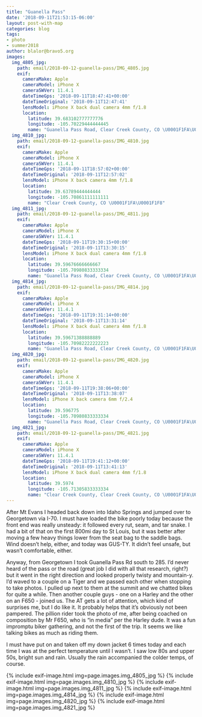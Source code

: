```yaml
---
title: "Guanella Pass"
date: '2018-09-11T21:53:15-06:00'
layout: post-with-map
categories: blog
tags:
- photo
- summer2018
author: blalor@bravo5.org
images:
  img_4805_jpg:
    path: email/2018-09-12-guanella-pass/IMG_4805.jpg
    exif:
      cameraMake: Apple
      cameraModel: iPhone X
      cameraSWVer: 11.4.1
      dateTimeGps: '2018-09-11T18:47:41+00:00'
      dateTimeOriginal: '2018-09-11T12:47:41'
      lensModel: iPhone X back dual camera 4mm f/1.8
      location:
        latitude: 39.683102777777776
        longitude: -105.70229444444445
        name: "Guanella Pass Road, Clear Creek County, CO \U0001F1FA\U0001F1F8"
  img_4810_jpg:
    path: email/2018-09-12-guanella-pass/IMG_4810.jpg
    exif:
      cameraMake: Apple
      cameraModel: iPhone X
      cameraSWVer: 11.4.1
      dateTimeGps: '2018-09-11T18:57:02+00:00'
      dateTimeOriginal: '2018-09-11T12:57:02'
      lensModel: iPhone X back camera 4mm f/1.8
      location:
        latitude: 39.63789444444444
        longitude: -105.70861111111111
        name: "Clear Creek County, CO \U0001F1FA\U0001F1F8"
  img_4811_jpg:
    path: email/2018-09-12-guanella-pass/IMG_4811.jpg
    exif:
      cameraMake: Apple
      cameraModel: iPhone X
      cameraSWVer: 11.4.1
      dateTimeGps: '2018-09-11T19:30:15+00:00'
      dateTimeOriginal: '2018-09-11T13:30:15'
      lensModel: iPhone X back dual camera 4mm f/1.8
      location:
        latitude: 39.59676666666667
        longitude: -105.70980833333334
        name: "Guanella Pass Road, Clear Creek County, CO \U0001F1FA\U0001F1F8"
  img_4814_jpg:
    path: email/2018-09-12-guanella-pass/IMG_4814.jpg
    exif:
      cameraMake: Apple
      cameraModel: iPhone X
      cameraSWVer: 11.4.1
      dateTimeGps: '2018-09-11T19:31:14+00:00'
      dateTimeOriginal: '2018-09-11T13:31:14'
      lensModel: iPhone X back dual camera 4mm f/1.8
      location:
        latitude: 39.59671388888889
        longitude: -105.70982222222223
        name: "Guanella Pass Road, Clear Creek County, CO \U0001F1FA\U0001F1F8"
  img_4820_jpg:
    path: email/2018-09-12-guanella-pass/IMG_4820.jpg
    exif:
      cameraMake: Apple
      cameraModel: iPhone X
      cameraSWVer: 11.4.1
      dateTimeGps: '2018-09-11T19:38:06+00:00'
      dateTimeOriginal: '2018-09-11T13:38:07'
      lensModel: iPhone X back camera 6mm f/2.4
      location:
        latitude: 39.596775
        longitude: -105.70980833333334
        name: "Guanella Pass Road, Clear Creek County, CO \U0001F1FA\U0001F1F8"
  img_4821_jpg:
    path: email/2018-09-12-guanella-pass/IMG_4821.jpg
    exif:
      cameraMake: Apple
      cameraModel: iPhone X
      cameraSWVer: 11.4.1
      dateTimeGps: '2018-09-11T19:41:12+00:00'
      dateTimeOriginal: '2018-09-11T13:41:13'
      lensModel: iPhone X back dual camera 4mm f/1.8
      location:
        latitude: 39.5974
        longitude: -105.71305833333334
        name: "Clear Creek County, Clear Creek County, CO \U0001F1FA\U0001F1F8"
---
```


After Mt Evans I headed back down into Idaho Springs and jumped over to Georgetown via I-70. I must have loaded the bike poorly today because the front end was really unsteady: it followed every rut, seam, and tar snake. I had a bit of that on the first 800mi day to St Louis, but it was better after moving a few heavy things lower from the seat bag to the saddle bags. Wind doesn’t help, either, and today was GUS-TY. It didn’t feel unsafe, but wasn’t comfortable, either. 

Anyway, from Georgetown I took Guanella Pass Rd south to 285. I’d never heard of the pass or the road (great job I did with all that research, right?) but it went in the right direction and looked properly twisty and mountain-y. I’d waved to a couple on a Tiger and we passed each other when stopping to take photos. I pulled up next to them at the summit and we chatted bikes for quite a while. Then another couple guys - one on a Harley and the other on an F650 - joined us. The AT gets a lot of attention, which kind of surprises me, but I do like it. It probably helps that it’s obviously not been pampered. The pillion rider took the photo of me, after being coached on composition by Mr F650, who is “in media” per the Harley dude. It was a fun impromptu biker gathering, and not the first of the trip. It seems we like talking bikes as much as riding them. 

I must have put on and taken off my down jacket 6 times today and each time I was at the perfect temperature until I wasn’t. I saw low 80s and upper 50s, bright sun and rain. Usually the rain accompanied the colder temps, of course. 

{% include exif-image.html img=page.images.img_4805_jpg %}
{% include exif-image.html img=page.images.img_4810_jpg %}
{% include exif-image.html img=page.images.img_4811_jpg %}
{% include exif-image.html img=page.images.img_4814_jpg %}
{% include exif-image.html img=page.images.img_4820_jpg %}
{% include exif-image.html img=page.images.img_4821_jpg %}
